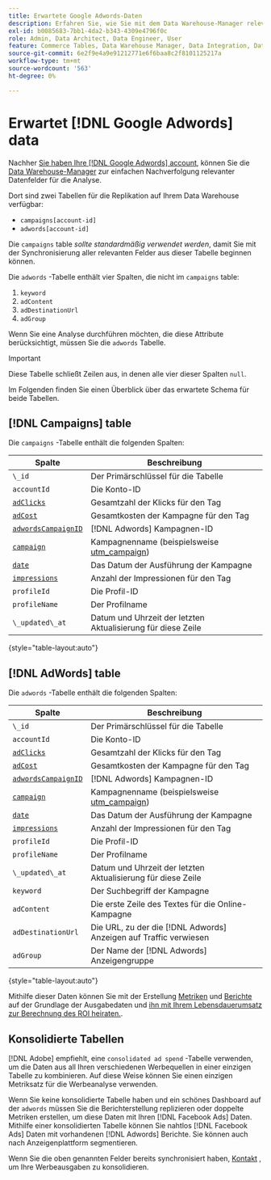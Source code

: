 ```yaml
---
title: Erwartete Google Adwords-Daten
description: Erfahren Sie, wie Sie mit dem Data Warehouse-Manager relevante Datenfelder für die Analyse einfach nachverfolgen können.
exl-id: b0085683-7bb1-4da2-b343-4309e4796f0c
role: Admin, Data Architect, Data Engineer, User
feature: Commerce Tables, Data Warehouse Manager, Data Integration, Data Import/Export
source-git-commit: 6e2f9e4a9e91212771e6f6baa8c2f8101125217a
workflow-type: tm+mt
source-wordcount: '563'
ht-degree: 0%

---
```


# Erwartet [!DNL Google Adwords] data

Nachher [Sie haben Ihre [!DNL Google Adwords] account](../integrations/google-adwords.md), können Sie die [Data Warehouse-Manager](../../data-warehouse-mgr/tour-dwm.md) zur einfachen Nachverfolgung relevanter Datenfelder für die Analyse.

Dort sind zwei Tabellen für die Replikation auf Ihrem Data Warehouse verfügbar:

* `campaigns[account-id]`
* `adwords[account-id]`

Die `campaigns` table *sollte standardmäßig verwendet werden*, damit Sie mit der Synchronisierung aller relevanten Felder aus dieser Tabelle beginnen können.

Die `adwords` -Tabelle enthält vier Spalten, die nicht im `campaigns` table:

1. `keyword`
1. `adContent`
1. `adDestinationUrl`
1. `adGroup`

Wenn Sie eine Analyse durchführen möchten, die diese Attribute berücksichtigt, müssen Sie die `adwords` Tabelle.

>[!IMPORTANT]
>
>Diese Tabelle schließt Zeilen aus, in denen alle vier dieser Spalten `null`.

Im Folgenden finden Sie einen Überblick über das erwartete Schema für beide Tabellen.

## [!DNL Campaigns] table

Die `campaigns` -Tabelle enthält die folgenden Spalten:

| **Spalte** | **Beschreibung** |
|-----|-----|
| `\_id` | Der Primärschlüssel für die Tabelle |
| `accountId` | Die Konto-ID |
| [`adClicks`](https://ga-dev-tools.google/dimensions-metrics-explorer/#view=detail&amp;group=adwords&amp;jump=ga_adclicks) | Gesamtzahl der Klicks für den Tag |
| [`adCost`](https://ga-dev-tools.google/dimensions-metrics-explorer/#view=detail&amp;group=adwords&amp;jump=ga_adcost) | Gesamtkosten der Kampagne für den Tag |
| [`adwordsCampaignID`](https://ga-dev-tools.google/dimensions-metrics-explorer/#view=detail&amp;group=adwords&amp;jump=ga_adwordscampaignid) | [!DNL Adwords] Kampagnen-ID |
| [`campaign`](https://ga-dev-tools.google/dimensions-metrics-explorer/#view=detail&amp;group=traffic_sources&amp;jump=ga_campaign) | Kampagnenname (beispielsweise [utm\_campaign](https://support.google.com/analytics/answer/1033867?hl=en)) |
| [`date`](https://ga-dev-tools.google/dimensions-metrics-explorer/#view=detail&amp;group=time&amp;jump=ga_date) | Das Datum der Ausführung der Kampagne |
| [`impressions`](https://ga-dev-tools.google/dimensions-metrics-explorer/#view=detail&amp;group=adwords&amp;jump=ga_impressions) | Anzahl der Impressionen für den Tag |
| `profileId` | Die Profil-ID |
| `profileName` | Der Profilname |
| `\_updated\_at` | Datum und Uhrzeit der letzten Aktualisierung für diese Zeile |

{style="table-layout:auto"}

## [!DNL AdWords] table

Die `adwords` -Tabelle enthält die folgenden Spalten:

| **Spalte** | **Beschreibung** |
|-----|-----|
| `\_id` | Der Primärschlüssel für die Tabelle |
| `accountId` | Die Konto-ID |
| [`adClicks`](https://ga-dev-tools.google/dimensions-metrics-explorer/#view=detail&amp;group=adwords&amp;jump=ga_adclicks) | Gesamtzahl der Klicks für den Tag |
| [`adCost`](https://ga-dev-tools.google/dimensions-metrics-explorer/#view=detail&amp;group=adwords&amp;jump=ga_adcost) | Gesamtkosten der Kampagne für den Tag |
| [`adwordsCampaignID`](https://ga-dev-tools.google/dimensions-metrics-explorer/#view=detail&amp;group=adwords&amp;jump=ga_adwordscampaignid) | [!DNL Adwords] Kampagnen-ID |
| [`campaign`](https://ga-dev-tools.google/dimensions-metrics-explorer/#view=detail&amp;group=traffic_sources&amp;jump=ga_campaign) | Kampagnenname (beispielsweise [utm\_campaign](https://support.google.com/analytics/answer/1033867?hl=en)) |
| [`date`](https://ga-dev-tools.google/dimensions-metrics-explorer/#view=detail&amp;group=time&amp;jump=ga_date) | Das Datum der Ausführung der Kampagne |
| [`impressions`](https://ga-dev-tools.google/dimensions-metrics-explorer/#view=detail&amp;group=adwords&amp;jump=ga_impressions) | Anzahl der Impressionen für den Tag |
| `profileId` | Die Profil-ID |
| `profileName` | Der Profilname |
| `\_updated\_at` | Datum und Uhrzeit der letzten Aktualisierung für diese Zeile |
| `keyword` | Der Suchbegriff der Kampagne |
| `adContent` | Die erste Zeile des Textes für die Online-Kampagne |
| `adDestinationUrl` | Die URL, zu der die [!DNL Adwords] Anzeigen auf Traffic verwiesen |
| `adGroup` | Der Name der [!DNL Adwords] Anzeigengruppe |

{style="table-layout:auto"}

Mithilfe dieser Daten können Sie mit der Erstellung [Metriken](../../../data-user/reports/ess-manage-data-metrics.md) und [Berichte](../../../tutorials/using-visual-report-builder.md) auf der Grundlage der Ausgabedaten und [ihn mit Ihrem Lebensdauerumsatz zur Berechnung des ROI heiraten.](../../analysis/roi-ad-camp.md).

## Konsolidierte Tabellen

[!DNL Adobe] empfiehlt, eine `consolidated ad spend` -Tabelle verwenden, um die Daten aus all Ihren verschiedenen Werbequellen in einer einzigen Tabelle zu kombinieren. Auf diese Weise können Sie einen einzigen Metriksatz für die Werbeanalyse verwenden.

Wenn Sie keine konsolidierte Tabelle haben und ein schönes Dashboard auf der `adwords` müssen Sie die Berichterstellung replizieren oder doppelte Metriken erstellen, um diese Daten mit Ihren [!DNL Facebook Ads] Daten. Mithilfe einer konsolidierten Tabelle können Sie nahtlos [!DNL Facebook Ads] Daten mit vorhandenen [!DNL Adwords] Berichte. Sie können auch nach Anzeigenplattform segmentieren.

Wenn Sie die oben genannten Felder bereits synchronisiert haben, [Kontakt](https://experienceleague.adobe.com/docs/commerce-knowledge-base/kb/troubleshooting/miscellaneous/mbi-service-policies.html) , um Ihre Werbeausgaben zu konsolidieren.
